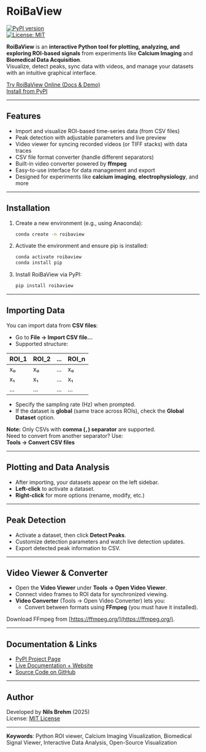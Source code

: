 # RoiBaView

[![PyPI version](https://badge.fury.io/py/roibaview.svg)](https://pypi.org/project/roibaview/)  
[![License: MIT](https://img.shields.io/badge/License-MIT-yellow.svg)](https://opensource.org/licenses/MIT)

**RoiBaView** is an **interactive Python tool for plotting, analyzing, and exploring ROI-based signals** from experiments like **Calcium Imaging** and **Biomedical Data Acquisition**.  
Visualize, detect peaks, sync data with videos, and manage your datasets with an intuitive graphical interface.

[Try RoiBaView Online (Docs & Demo)](https://uninilsbrehm.github.io/roibaview/)  
[Install from PyPI](https://pypi.org/project/roibaview/)

---

## Features

- Import and visualize ROI-based time-series data (from CSV files)
- Peak detection with adjustable parameters and live preview
- Video viewer for syncing recorded videos (or TIFF stacks) with data traces
- CSV file format converter (handle different separators)
- Built-in video converter powered by **ffmpeg**
- Easy-to-use interface for data management and export
- Designed for experiments like **calcium imaging**, **electrophysiology**, and more

---

## Installation

1. Create a new environment (e.g., using Anaconda):

    ```bash
    conda create -n roibaview
    ```

2. Activate the environment and ensure pip is installed:

    ```bash
    conda activate roibaview
    conda install pip
    ```

3. Install RoiBaView via PyPI:

    ```bash
    pip install roibaview
    ```

---

## Importing Data

You can import data from **CSV files**:

- Go to **File → Import CSV file...**
- Supported structure:

| ROI_1 | ROI_2 | ... | ROI_n |
|------|------|-----|------|
| x₀ | x₀ | ... | x₀ |
| x₁ | x₁ | ... | x₁ |
| ... | ... | ... | ... |

- Specify the sampling rate (Hz) when prompted.
- If the dataset is **global** (same trace across ROIs), check the **Global Dataset** option.

**Note:** Only CSVs with **comma (`,`) separator** are supported.  
Need to convert from another separator? Use:  
**Tools → Convert CSV files**

---

## Plotting and Data Analysis

- After importing, your datasets appear on the left sidebar.
- **Left-click** to activate a dataset.
- **Right-click** for more options (rename, modify, etc.)

---

## Peak Detection

- Activate a dataset, then click **Detect Peaks**.
- Customize detection parameters and watch live detection updates.
- Export detected peak information to CSV.

---

## Video Viewer & Converter

- Open the **Video Viewer** under **Tools → Open Video Viewer**.
- Connect video frames to ROI data for synchronized viewing.
- **Video Converter** (Tools → Open Video Converter) lets you:
  - Convert between formats using **FFmpeg** (you must have it installed).

Download FFmpeg from [https://ffmpeg.org/](https://ffmpeg.org/).

---

## Documentation & Links

- [PyPI Project Page](https://pypi.org/project/roibaview/)
- [Live Documentation + Website](https://uninilsbrehm.github.io/roibaview/)
- [Source Code on GitHub](https://github.com/UniNilsBrehm/roibaview)

---

## Author

Developed by **Nils Brehm** (2025)  
License: [MIT License](https://opensource.org/licenses/MIT)

---

**Keywords**: Python ROI viewer, Calcium Imaging Visualization, Biomedical Signal Viewer, Interactive Data Analysis, Open-Source Visualization
